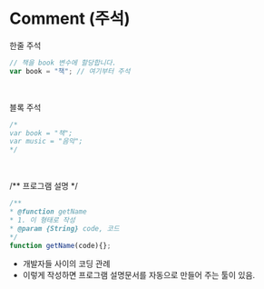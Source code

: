 # Comment (주석)


한줄 주석
~~~javascript
// 책을 book 변수에 할당합니다.
var book = "책"; // 여기부터 주석
~~~
<br>

블록 주석
~~~javascript
/*
var book = "책";
var music = "음악";
*/
~~~
<br>

/** 프로그램 설명 */
~~~javascript
/**
* @function getName
* 1. 이 형태로 작성
* @param {String} code, 코드
*/
function getName(code){};
~~~
- 개발자들 사이의 코딩 관례
- 이렇게 작성하면 프로그램 설명문서를 자동으로 만들어 주는 툴이 있음.


